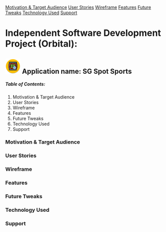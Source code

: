 <!-- Placeholders -->
[Motivation & Target Audience](https://github.com/ajax-yz/SGSpotSports#motivation--target-audience)
[User Stories](https://github.com/ajax-yz/SGSpotSports#user-stories)
[Wireframe](https://github.com/ajax-yz/SGSpotSports#wireframe)
[Features](https://github.com/ajax-yz/SGSpotSports#features)
[Future Tweaks](https://github.com/ajax-yz/SGSpotSports#future-tweaks)
[Technology Used](https://github.com/ajax-yz/SGSpotSports#technology-used)
[Support](https://github.com/ajax-yz/SGSpotSports#support)


# Independent Software Development Project (Orbital):

##  ![App Logo][logo] Application name: SG Spot Sports

[logo]: https://github.com/ajax-yz/SGSpotSports/blob/master/app/src/main/res/mipmap-mdpi/ic_launcher_round.png

##### Table of Contents:
1. Motivation & Target Audience
2. User Stories
3. Wireframe
4. Features
5. Future Tweaks
6. Technology Used
7. Support

### Motivation & Target Audience

### User Stories

### Wireframe

### Features

### Future Tweaks

### Technology Used

### Support
